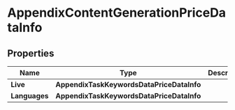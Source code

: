 # AppendixContentGenerationPriceDataInfo


## Properties

| Name | Type | Description | Notes |
|------------ | ------------- | ------------- | -------------|
**Live** | **AppendixTaskKeywordsDataPriceDataInfo** |  |[optional]|
**Languages** | **AppendixTaskKeywordsDataPriceDataInfo** |  |[optional]|